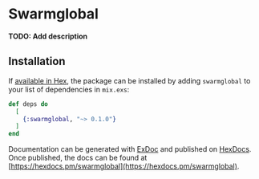 # Swarmglobal

**TODO: Add description**

## Installation

If [available in Hex](https://hex.pm/docs/publish), the package can be installed
by adding `swarmglobal` to your list of dependencies in `mix.exs`:

```elixir
def deps do
  [
    {:swarmglobal, "~> 0.1.0"}
  ]
end
```

Documentation can be generated with [ExDoc](https://github.com/elixir-lang/ex_doc)
and published on [HexDocs](https://hexdocs.pm). Once published, the docs can
be found at [https://hexdocs.pm/swarmglobal](https://hexdocs.pm/swarmglobal).

